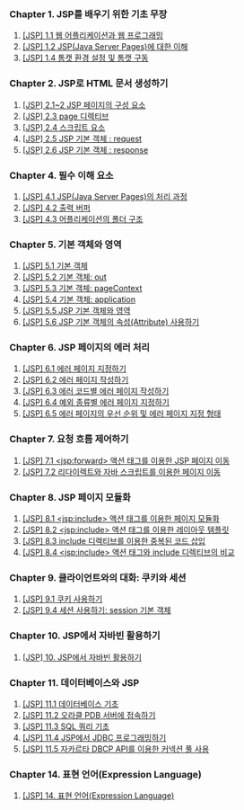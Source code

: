 ### Chapter 1. JSP를 배우기 위한 기초 무장

1. [\[JSP\] 1.1 웹 어플리케이션과 웹 프로그래밍](https://yonghwankim-dev.tistory.com/273)
2. [\[JSP\] 1.2 JSP(Java Server Pages)에 대한 이해](https://yonghwankim-dev.tistory.com/274)
3. [\[JSP\] 1.4 톰캣 환경 설정 및 톰캣 구동](https://yonghwankim-dev.tistory.com/275)

### Chapter 2. JSP로 HTML 문서 생성하기

1. [\[JSP\] 2.1~2 JSP 페이지의 구성 요소](https://yonghwankim-dev.tistory.com/276)
2. [\[JSP\] 2.3 page 디렉티브](https://yonghwankim-dev.tistory.com/277)
3. [\[JSP\] 2.4 스크립트 요소](https://yonghwankim-dev.tistory.com/278)
4. [\[JSP\] 2.5 JSP 기본 객체 : request](https://yonghwankim-dev.tistory.com/279)
5. [\[JSP\] 2.6 JSP 기본 객체 : response](https://yonghwankim-dev.tistory.com/280)

### Chapter 4. 필수 이해 요소

1. [\[JSP\] 4.1 JSP(Java Server Pages)의 처리 과정](https://yonghwankim-dev.tistory.com/281)
2. [\[JSP\] 4.2 출력 버퍼](https://yonghwankim-dev.tistory.com/282)
3. [\[JSP\] 4.3 어플리케이션의 폴더 구조](https://yonghwankim-dev.tistory.com/283)

### Chapter 5. 기본 객체와 영역

1. [\[JSP\] 5.1 기본 객체](https://yonghwankim-dev.tistory.com/284)
2. [\[JSP\] 5.2 기본 객체: out](https://yonghwankim-dev.tistory.com/285)
3. [\[JSP\] 5.3 기본 객체: pageContext](https://yonghwankim-dev.tistory.com/286)
4. [\[JSP\] 5.4 기본 객체: application](https://yonghwankim-dev.tistory.com/287)
5. [\[JSP\] 5.5 JSP 기본 객체와 영역](https://yonghwankim-dev.tistory.com/288)
6. [\[JSP\] 5.6 JSP 기본 객체의 속성(Attribute) 사용하기](https://yonghwankim-dev.tistory.com/289)

### Chapter 6. JSP 페이지의 에러 처리

1. [\[JSP\] 6.1 에러 페이지 지정하기](https://yonghwankim-dev.tistory.com/290)
2. [\[JSP\] 6.2 에러 페이지 작성하기](https://yonghwankim-dev.tistory.com/291)
3. [\[JSP\] 6.3 에러 코드별 에러 페이지 작성하기](https://yonghwankim-dev.tistory.com/292)
4. [\[JSP\] 6.4 예외 종류별 에러 페이지 지정하기](https://yonghwankim-dev.tistory.com/293)
5. [\[JSP\] 6.5 에러 페이지의 우선 순위 및 에러 페이지 지정 형태](https://yonghwankim-dev.tistory.com/294)

### Chapter 7. 요청 흐름 제어하기

1. [\[JSP\] 7.1 \<jsp:forward\> 액션 태그를 이용한 JSP 페이지 이동](https://yonghwankim-dev.tistory.com/295)
2. [\[JSP\] 7.2 리다이렉트와 자바 스크립트를 이용한 페이지 이동](https://yonghwankim-dev.tistory.com/296)

### Chapter 8. JSP 페이지 모듈화

1. [\[JSP\] 8.1 \<jsp:include\> 액션 태그를 이용한 페이지 모듈화](https://yonghwankim-dev.tistory.com/297)
2. [\[JSP\] 8.2 \<jsp:include\> 액션 태그를 이용한 레이아웃 템플릿](https://yonghwankim-dev.tistory.com/298)
3. [\[JSP\] 8.3 include 디렉티브를 이용한 중복된 코드 삽입](https://yonghwankim-dev.tistory.com/299)
4. [\[JSP\] 8.4 \<jsp:include\> 액션 태그와 include 디렉티브의 비교](https://yonghwankim-dev.tistory.com/300)

### Chapter 9. 클라이언트와의 대화: 쿠키와 세션

1. [\[JSP\] 9.1 쿠키 사용하기](https://yonghwankim-dev.tistory.com/301)
2. [\[JSP\] 9.4 세션 사용하기: session 기본 객체](https://yonghwankim-dev.tistory.com/302)

### Chapter 10. JSP에서 자바빈 활용하기

1. [\[JSP\] 10. JSP에서 자바빈 활용하기](https://yonghwankim-dev.tistory.com/303)

### Chapter 11. 데이터베이스와 JSP

1. [\[JSP\] 11.1 데이터베이스 기초](https://yonghwankim-dev.tistory.com/315)
2. [\[JSP\] 11.2 오라클 PDB 서버에 접속하기](https://yonghwankim-dev.tistory.com/322)
3. [\[JSP\] 11.3 SQL 쿼리 기초](https://yonghwankim-dev.tistory.com/324)
4. [\[JSP\] 11.4 JSP에서 JDBC 프로그래밍하기]( https://yonghwankim-dev.tistory.com/353)
5. [\[JSP\] 11.5 자카르타 DBCP API를 이용한 커넥션 풀 사용](https://yonghwankim-dev.tistory.com/354)

### Chapter 14. 표현 언어(Expression Language)

1. [\[JSP\] 14. 표현 언어(Expression Language)](https://yonghwankim-dev.tistory.com/355)






















